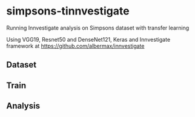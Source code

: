 # simpsons-tinnvestigate
Running Innvestigate analysis on Simpsons dataset with transfer learning

Using VGG19, Resnet50 and DenseNet121, Keras and Innvestigate framework at https://github.com/albermax/innvestigate

## Dataset

## Train

## Analysis